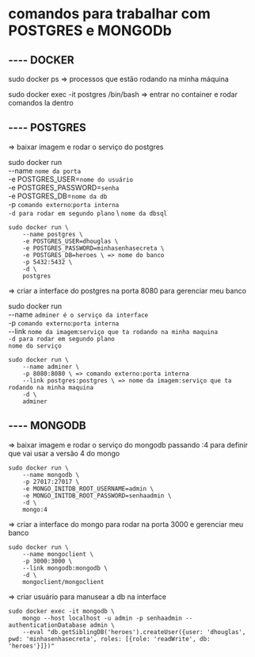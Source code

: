 # comandos para trabalhar com POSTGRES e MONGODb

## ---- DOCKER

sudo docker ps => processos que estão rodando na minha máquina

sudo docker exec -it postgres /bin/bash => entrar no container e rodar comandos la dentro

## ---- POSTGRES

=> baixar imagem e rodar o serviço do postgres

sudo docker run \
    --name `nome da porta` \
    -e POSTGRES_USER=`nome do usuário` \
    -e POSTGRES_PASSWORD=`senha` \
    -e POSTGRES_DB=`nome da db` \
    -p `comando externo`:`porta interna` \
    `-d para rodar em segundo plano` \ 
    `nome da dbsql`

```
sudo docker run \
    --name postgres \
    -e POSTGRES_USER=dhouglas \
    -e POSTGRES_PASSWORD=minhasenhasecreta \
    -e POSTGRES_DB=heroes \ => nome do banco
    -p 5432:5432 \
    -d \
    postgres
```

=> criar a interface do postgres na porta 8080 para gerenciar meu banco

sudo docker run \
    --name `adminer é o serviço da interface` \
    -p `comando externo`:`porta interna` \
    --link `nome da imagem`:`serviço que ta rodando na minha maquina` \
    `-d para rodar em segundo plano` \
    `nome do serviço`

```
sudo docker run \
    --name adminer \
    -p 8080:8080 \ => comando externo:porta interna
    --link postgres:postgres \ => nome da imagem:serviço que ta rodando na minha maquina
    -d \
    adminer
```

## ---- MONGODB

=> baixar imagem e rodar o serviço do mongodb passando :4 para definir que vai usar a versão 4 do mongo

```
sudo docker run \
    --name mongodb \
    -p 27017:27017 \
    -e MONGO_INITDB_ROOT_USERNAME=admin \
    -e MONGO_INITDB_ROOT_PASSWORD=senhaadmin \
    -d \
    mongo:4 
```

=> criar a interface do mongo para rodar na porta 3000 e gerenciar meu banco

```
sudo docker run \
    --name mongoclient \
    -p 3000:3000 \
    --link mongodb:mongodb \
    -d \
    mongoclient/mongoclient
```

=> criar usuário para manusear a db na interface


```
sudo docker exec -it mongodb \
    mongo --host localhost -u admin -p senhaadmin --authenticationDatabase admin \
    --eval "db.getSiblingDB('heroes').createUser({user: 'dhouglas', pwd: 'minhasenhasecreta', roles: [{role: 'readWrite', db: 'heroes'}]})"
```
